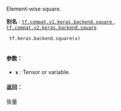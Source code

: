 Element-wise square.

**别名** : [ `tf.compat.v1.keras.backend.square` ](/api_docs/python/tf/keras/backend/square), [ `tf.compat.v2.keras.backend.square` ](/api_docs/python/tf/keras/backend/square)

```
 tf.keras.backend.square(x)
 
```

#### 参数：
- **`x`** : Tensor or variable.


#### 返回：
张量

